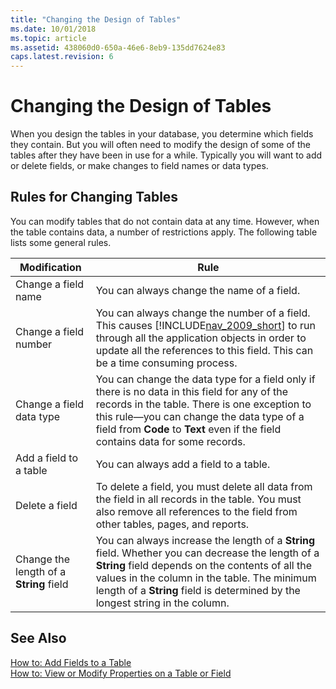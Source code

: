```yaml
---
title: "Changing the Design of Tables"
ms.date: 10/01/2018
ms.topic: article
ms.assetid: 438060d0-650a-46e6-8eb9-135dd7624e83
caps.latest.revision: 6
---
```

# Changing the Design of Tables
When you design the tables in your database, you determine which fields they contain. But you will often need to modify the design of some of the tables after they have been in use for a while. Typically you will want to add or delete fields, or make changes to field names or data types.  
  
## Rules for Changing Tables  
 You can modify tables that do not contain data at any time. However, when the table contains data, a number of restrictions apply. The following table lists some general rules.  
  
|Modification|Rule|  
|------------------|----------|  
|Change a field name|You can always change the name of a field.|  
|Change a field number|You can always change the number of a field. This causes [!INCLUDE[nav_2009_short](includes/nav_2009_short_md.md)] to run through all the application objects in order to update all the references to this field. This can be a time consuming process.|  
|Change a field data type|You can change the data type for a field only if there is no data in this field for any of the records in the table. There is one exception to this rule—you can change the data type of a field from **Code** to **Text** even if the field contains data for some records.|  
|Add a field to a table|You can always add a field to a table.|  
|Delete a field|To delete a field, you must delete all data from the field in all records in the table. You must also remove all references to the field from other tables, pages, and reports.|  
|Change the length of a **String** field|You can always increase the length of a **String** field. Whether you can decrease the length of a **String** field depends on the contents of all the values in the column in the table. The minimum length of a **String** field is determined by the longest string in the column.|  
  
## See Also  
 [How to: Add Fields to a Table](How-to--Add-Fields-to-a-Table.md)   
 [How to: View or Modify Properties on a Table or Field](How-to--View-or-Modify-Properties-on-a-Table-or-Field.md)